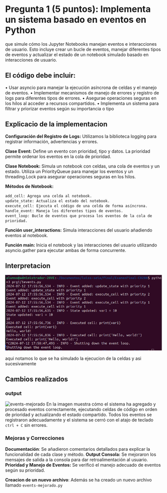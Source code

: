 # Pregunta 1 (5 puntos): Implementa un sistema basado en eventos en Python 
que simule cómo los Jupyter Notebooks manejan eventos e interacciones de usuario. Esto incluye crear un bucle de  eventos, manejar diferentes tipos de eventos y actualizar el estado de un notebook simulado basado en interacciones de usuario.

## El código debe incluir:
• Usar asyncio para manejar la ejecución asíncrona de celdas y el manejo de eventos.
• Implementar mecanismos de manejo de errores y registro de logs para diferentes tipos de
errores.
• Asegurae operaciones seguras en los hilos al acceder a recursos compartidos.
• Implementa un sistema para filtrar y priorizar eventos según su importancia o tipo


## Explicacio de la implementacion
**Configuración del Registro de Logs:** Utilizamos la biblioteca logging para registrar información, advertencias y errores.

**Clase Event:** Define un evento con prioridad, tipo y datos. La prioridad permite ordenar los eventos en la cola de prioridad.

**Clase Notebook:** Simula un notebook con celdas, una cola de eventos y un estado. Utiliza un PriorityQueue para manejar los eventos y un threading.Lock para asegurar operaciones seguras en los hilos.

**Métodos de Notebook:**

    add_cell: Agrega una celda al notebook.
    update_state: Actualiza el estado del notebook.
    execute_cell: Ejecuta el código de una celda de forma asíncrona.
    handle_event: Maneja los diferentes tipos de eventos.
    event_loop: Bucle de eventos que procesa los eventos de la cola de prioridad.

**Función user_interactions:** Simula interacciones del usuario añadiendo eventos al notebook.

**Función main:** Inicia el notebook y las interacciones del usuario utilizando asyncio.gather para ejecutar ambas de forma concurrente.

## Interpretacion
![notebook-events](image1.png)

aqui notamos lo que se ha simulado la ejecucion de la celdas y asi sucesivamente

## Cambios realizados
### output 
![events-mejorado](image.png)
En la imagen muestra cómo el sistema ha agregado y procesado eventos correctamente, ejecutando celdas de código en orden de prioridad y actualizando el estado compartido. Todos los eventos se registraron adecuadamente y el sistema se cerró con el atajo de teclado `ctrl + C` sin errores.

### Mejoras y Correcciones
**Documentación**: Se añadieron comentarios detallados para explicar la funcionalidad de cada clase y método.
**Output Consola:** Se mejoraron los mensajes de salida a la consola para dar retroalimentación al usuario.
**Prioridad y Manejo de Eventos:** Se verificó el manejo adecuado de eventos según su prioridad.

**Creacion de un nuevo archivo**: Además se ha creado un nuevo archivo llamado `events-mejorado.py`
